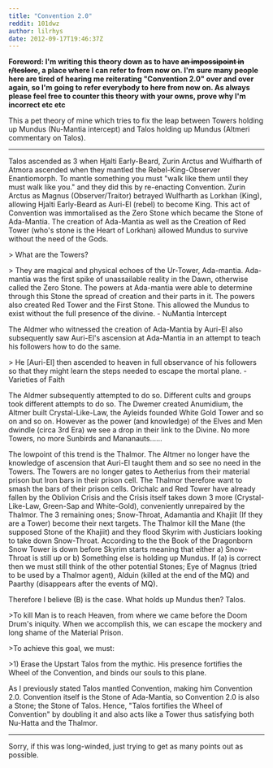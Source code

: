 ```yaml
---
title: "Convention 2.0"
reddit: 101dwz
author: lilrhys
date: 2012-09-17T19:46:37Z
---
```


**Foreword: I'm writing this theory down as to have ~~an impossipoint in r/teslore~~, a place where I can refer to from now on. I'm sure many people here are tired of hearing me reiterating "Convention 2.0" over and over again, so I'm going to refer everybody to here from now on. As always please feel free to counter this theory with your owns, prove why I'm incorrect etc etc**

This a pet theory of mine which tries to fix the leap between Towers holding up Mundus (Nu-Mantia intercept) and Talos holding up Mundus (Altmeri commentary on Talos).

------------------------------------------------------------------

Talos ascended as 3 when Hjalti Early-Beard, Zurin Arctus and Wulfharth of Atmora ascended when they mantled the Rebel-King-Observer Enantiomorph. To mantle something you must "walk like them until they must walk like you." and they did this by re-enacting Convention. Zurin Arctus as Magnus (Observer/Traitor) betrayed Wulfharth as Lorkhan (King), allowing Hjalti Early-Beard as Auri-El (rebel) to become King. This act of Convention was immortalised as the Zero Stone which became the Stone of Ada-Mantia. The creation of Ada-Mantia as well as the Creation of Red Tower (who's stone is the Heart of Lorkhan) allowed Mundus to survive without the need of the Gods.

&gt; What are the Towers?

&gt; They are magical and physical echoes of the Ur-Tower, Ada-mantia. Ada-mantia was the first spike of unassailable reality in the Dawn, otherwise called the Zero Stone. The powers at Ada-mantia were able to determine through this Stone the spread of creation and their parts in it.
The powers also created Red Tower and the First Stone. This allowed the Mundus to exist without the full presence of the divine. - NuMantia Intercept

The Aldmer who witnessed the creation of Ada-Mantia by Auri-El also subsequently saw Auri-El's ascension at Ada-Mantia in an attempt to teach his followers how to do the same.

&gt; He [Auri-El] then ascended to heaven in full observance of his followers so that they might learn the steps needed to escape the mortal plane. - Varieties of Faith

The Aldmer subsequently attempted to do so. Different cults and groups took different attempts to do so. The Dwemer created Anumidium, the Altmer built Crystal-Like-Law, the Ayleids founded White Gold Tower and so on and so on. However as the power (and knowledge) of the Elves and Men dwindle (circa 3rd Era) we see a drop in their link to the Divine. No more Towers, no more Sunbirds and Mananauts......

The lowpoint of this trend is the Thalmor. The Altmer no longer have the knowledge of ascension that Auri-El taught them and so see no need in the Towers. The Towers are no longer gates to Aetherius from their material prison but Iron bars in their prison cell. The Thalmor therefore want to smash the bars of their prison cells. Orichalc and Red Tower have already fallen by the Oblivion Crisis and the Crisis itself takes down 3 more (Crystal-Like-Law, Green-Sap and White-Gold), conveniently unrepaired by the Thalmor. The 3 remaining ones; Snow-Throat, Adamantia and Khajiit (If they are a Tower) become their next targets. The Thalmor kill the Mane (the supposed Stone of the Khajiit) and they flood Skyrim with Justiciars looking to take down Snow-Throat. According to the the Book of the Dragonborn Snow Tower is down before Skyrim starts meaning that either a) Snow-Throat is still up or b) Something else is holding up Mundus. If (a) is correct then we must still think of the other potential Stones; Eye of Magnus (tried to be used by a Thalmor agent), Alduin (killed at the end of the MQ) and Paarthy (disappears after the events of MQ).

Therefore I believe (B) is the case. What holds up Mundus then? Talos.

&gt;To kill Man is to reach Heaven, from where we came before the Doom Drum's iniquity. When we accomplish this, we can escape the mockery and long shame of the Material Prison.

&gt;To achieve this goal, we must:

&gt;1) Erase the Upstart Talos from the mythic. His presence fortifies the Wheel of the Convention, and binds our souls to this plane.

As I previously stated Talos mantled Convention, making him Convention 2.0. Convention itself is the Stone of Ada-Mantia, so Convention 2.0 is also a Stone; the Stone of Talos. Hence, "Talos fortifies the Wheel of Convention" by doubling it and also acts like a Tower thus satisfying both Nu-Hatta and the Thalmor.

-----------------------------------------------------------------

Sorry, if this was long-winded, just trying to get as many points out as possible.
